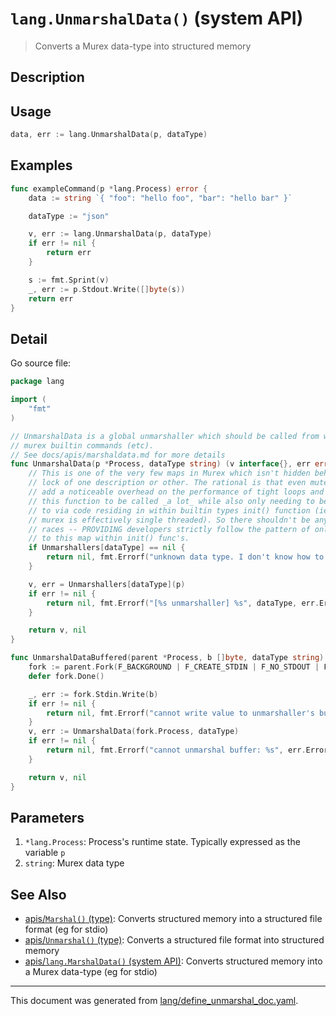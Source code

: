 # `lang.UnmarshalData()` (system API)

> Converts a Murex data-type into structured memory

## Description



## Usage

```go
data, err := lang.UnmarshalData(p, dataType)
```

## Examples

```go
func exampleCommand(p *lang.Process) error {
    data := string `{ "foo": "hello foo", "bar": "hello bar" }`

    dataType := "json"

    v, err := lang.UnmarshalData(p, dataType)
    if err != nil {
        return err
    }

    s := fmt.Sprint(v)
    _, err := p.Stdout.Write([]byte(s))
    return err
}
```

## Detail

Go source file:

```go
package lang

import (
	"fmt"
)

// UnmarshalData is a global unmarshaller which should be called from within
// murex builtin commands (etc).
// See docs/apis/marshaldata.md for more details
func UnmarshalData(p *Process, dataType string) (v interface{}, err error) {
	// This is one of the very few maps in Murex which isn't hidden behind a sync
	// lock of one description or other. The rational is that even mutexes can
	// add a noticeable overhead on the performance of tight loops and I expect
	// this function to be called _a lot_ while also only needing to be written
	// to via code residing in within builtin types init() function (ie while
	// murex is effectively single threaded). So there shouldn't be any data-
	// races -- PROVIDING developers strictly follow the pattern of only writing
	// to this map within init() func's.
	if Unmarshallers[dataType] == nil {
		return nil, fmt.Errorf("unknown data type. I don't know how to unmarshal `%s`", dataType)
	}

	v, err = Unmarshallers[dataType](p)
	if err != nil {
		return nil, fmt.Errorf("[%s unmarshaller] %s", dataType, err.Error())
	}

	return v, nil
}

func UnmarshalDataBuffered(parent *Process, b []byte, dataType string) (interface{}, error) {
	fork := parent.Fork(F_BACKGROUND | F_CREATE_STDIN | F_NO_STDOUT | F_NO_STDERR)
	defer fork.Done()

	_, err := fork.Stdin.Write(b)
	if err != nil {
		return nil, fmt.Errorf("cannot write value to unmarshaller's buffer: %s", err.Error())
	}
	v, err := UnmarshalData(fork.Process, dataType)
	if err != nil {
		return nil, fmt.Errorf("cannot unmarshal buffer: %s", err.Error())
	}

	return v, nil
}
```

## Parameters

1. `*lang.Process`: Process's runtime state. Typically expressed as the variable `p` 
2. `string`: Murex data type

## See Also

* [apis/`Marshal()` (type)](../apis/Marshal.md):
  Converts structured memory into a structured file format (eg for stdio)
* [apis/`Unmarshal()` (type)](../apis/Unmarshal.md):
  Converts a structured file format into structured memory
* [apis/`lang.MarshalData()` (system API)](../apis/lang.MarshalData.md):
  Converts structured memory into a Murex data-type (eg for stdio)

<hr/>

This document was generated from [lang/define_unmarshal_doc.yaml](https://github.com/lmorg/murex/blob/master/lang/define_unmarshal_doc.yaml).